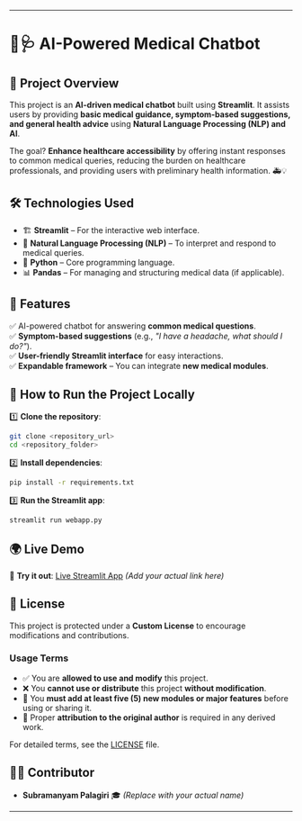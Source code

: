  
---


# 🤖🩺 AI-Powered Medical Chatbot  

## 📌 Project Overview  
This project is an **AI-driven medical chatbot** built using **Streamlit**. It assists users by providing **basic medical guidance, symptom-based suggestions, and general health advice** using **Natural Language Processing (NLP) and AI**.  

The goal? **Enhance healthcare accessibility** by offering instant responses to common medical queries, reducing the burden on healthcare professionals, and providing users with preliminary health information. 🚑💡  

## 🛠️ Technologies Used  
- 🏗️ **Streamlit** – For the interactive web interface.  
- 🧠 **Natural Language Processing (NLP)** – To interpret and respond to medical queries.  
- 🐍 **Python** – Core programming language.  
- 📊 **Pandas** – For managing and structuring medical data (if applicable).  

## 🚀 Features  
✅ AI-powered chatbot for answering **common medical questions**.  
✅ **Symptom-based suggestions** (e.g., _"I have a headache, what should I do?"_).  
✅ **User-friendly Streamlit interface** for easy interactions.  
✅ **Expandable framework** – You can integrate **new medical modules**.  

## 🔧 How to Run the Project Locally  
1️⃣ **Clone the repository**:  
   ```sh
   git clone <repository_url>
   cd <repository_folder>
   ```  
2️⃣ **Install dependencies**:  
   ```sh
   pip install -r requirements.txt
   ```  
3️⃣ **Run the Streamlit app**:  
   ```sh
   streamlit run webapp.py
   ```  

## 🌍 Live Demo  
🚀 **Try it out**: [Live Streamlit App](https://your-app-name.streamlit.app) _(Add your actual link here)_  

## 📜 License  
This project is protected under a **Custom License** to encourage modifications and contributions.  

### **Usage Terms**  
- ✅ You are **allowed to use and modify** this project.  
- ❌ You **cannot use or distribute** this project **without modification**.  
- 🔧 You **must add at least five (5) new modules or major features** before using or sharing it.  
- 📝 Proper **attribution to the original author** is required in any derived work.  

For detailed terms, see the [LICENSE](LICENSE) file.  

## 👨‍💻 Contributor  
- **Subramanyam Palagiri** 🎓 _(Replace with your actual name)_  

---


```  

